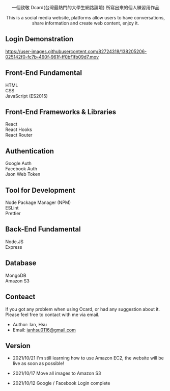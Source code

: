 
<p align="center">一個致敬 Dcard(台灣最熱門的大學生網路論壇) 所寫出來的個人練習用作品</p>
<p align="center">This is a social media website, platforms allow users to have conversations, share information and create web content, enjoy it.</p>



## Login Demonstration
https://user-images.githubusercontent.com/82724318/138205206-025142f0-fc7b-490f-961f-ff0bf1fb09d7.mov







## Front-End Fundamental

HTML  
CSS  
JavaScript (ES2015)

## Front-End Frameworks & Libraries

React  
React Hooks  
React Router

## Authentication

Google Auth  
Facebook Auth  
Json Web Token

## Tool for Development

Node Package Manager (NPM)  
ESLint  
Prettier

## Back-End Fundamental

Node.JS  
Express

## Database

MongoDB  
Amazon S3  



## Conteact

If you got any problem when using Ocard, or had any suggestion about it. Please feel free to contact with me via email.

- Author: Ian, Hsu
- Email: ianhsu0116@gmail.com



## Version
- 2021/10/21
I'm still learning how to use Amazon EC2, the website will be live as soon as possible!

- 2021/10/17
Move all images to Amazon S3

- 2021/10/12
Google / Facebook Login complete
